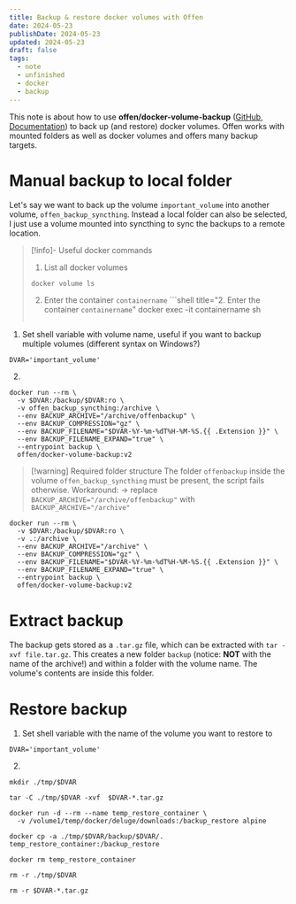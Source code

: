```yaml
---
title: Backup & restore docker volumes with Offen
date: 2024-05-23
publishDate: 2024-05-23
updated: 2024-05-23
draft: false
tags:
  - note
  - unfinished
  - docker
  - backup
---
```

 
This note is about how to use **offen/docker-volume-backup** ([GitHub](https://github.com/offen/docker-volume-backup), [Documentation](https://offen.github.io/docker-volume-backup/)) to back up (and restore) docker volumes. Offen works with mounted folders as well as docker volumes and offers many backup targets.

# Manual backup to local folder

Let's say we want to back up the volume `important_volume` into another volume, `offen_backup_syncthing`. Instead a local folder can also be selected, I just use a volume mounted into syncthing to sync the backups to a remote location.

>[!info]- Useful docker commands
> 1. List all docker volumes
> ```shell title="1. List all docker volumes"
> docker volume ls
>```
> 2. Enter the container `containername`
> ```shell title="2. Enter the container `containername`"
> docker exec -it containername sh
>```

1. Set shell variable with volume name, useful if you want to backup multiple volumes (different syntax on Windows?)

```shell
DVAR='important_volume'
```

2. 

```shell {4} title="Create Backup in syncthing volume (with subdirectory)"
docker run --rm \
  -v $DVAR:/backup/$DVAR:ro \
  -v offen_backup_syncthing:/archive \
  --env BACKUP_ARCHIVE="/archive/offenbackup" \
  --env BACKUP_COMPRESSION="gz" \
  --env BACKUP_FILENAME="$DVAR-%Y-%m-%dT%H-%M-%S.{{ .Extension }}" \
  --env BACKUP_FILENAME_EXPAND="true" \
  --entrypoint backup \
  offen/docker-volume-backup:v2
```

> [!warning] Required folder structure
> The folder `offenbackup` inside the volume `offen_backup_syncthing` must be present, the script fails otherwise. Workaround: -> replace `BACKUP_ARCHIVE="/archive/offenbackup"` with `BACKUP_ARCHIVE="/archive"`

```shell {3,4} title="Create Backup in current folder (no subdirectory)"
docker run --rm \
  -v $DVAR:/backup/$DVAR:ro \
  -v .:/archive \
  --env BACKUP_ARCHIVE="/archive" \
  --env BACKUP_COMPRESSION="gz" \
  --env BACKUP_FILENAME="$DVAR-%Y-%m-%dT%H-%M-%S.{{ .Extension }}" \
  --env BACKUP_FILENAME_EXPAND="true" \
  --entrypoint backup \
  offen/docker-volume-backup:v2
```

# Extract backup

The backup gets stored as a `.tar.gz` file, which can be extracted with `tar -xvf file.tar.gz`. This creates a new folder `backup` (notice: **NOT** with the name of the archive!) and within a folder with the volume name. The volume's contents are inside this folder.

# Restore backup

1. Set shell variable with the name of the volume you want to restore to

```shell
DVAR='important_volume'
```

2. 

```shell
mkdir ./tmp/$DVAR

tar -C ./tmp/$DVAR -xvf  $DVAR-*.tar.gz

docker run -d --rm --name temp_restore_container \
  -v /volume1/temp/docker/deluge/downloads:/backup_restore alpine
  
docker cp -a ./tmp/$DVAR/backup/$DVAR/. temp_restore_container:/backup_restore

docker rm temp_restore_container

rm -r ./tmp/$DVAR

rm -r $DVAR-*.tar.gz
```